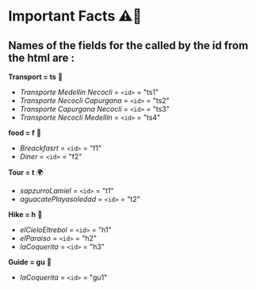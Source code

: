 # Important Facts ⚠📣

## Names of the fields for the called by the id from the html are :

**Transport = ts** 🚙
 * *_Transporte Medellin Necocli_* = `<id>` = "ts1"
 * *_Transporte Necocli Capurgana_* = `<id>` = "ts2"
 * *_Transporte Capurgana Necocli_* = `<id>` = "ts3"
 * *_Transporte Necocli Medellin_* = `<id>` = "ts4"

**food = f** 🍔
 * *_Breackfasrt_* = `<id>` = "f1"
 * *_Diner_* = `<id>` = "f2"

**Tour = t** 🌍
 * *_sapzurroLamiel_* = `<id>` = "t1"
 * *_aguacatePlayasoledad_* = `<id>` = "t2"

**Hike = h** ‍‍🚶‍
 * *_elCieloEltrebol_* = `<id>` = "h1" 
 * *_elParaiso_* = `<id>` = "h2"
 * *_laCoquerita_* = `<id>` = "h3"

**Guide = gu** 🙋‍
 * *_laCoquerita_* = `<id>` = "gu1"
